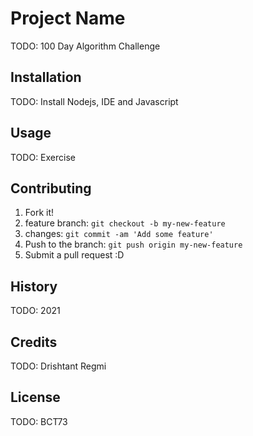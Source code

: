 # Project Name

TODO: 100 Day Algorithm Challenge

## Installation

TODO: Install Nodejs, IDE and Javascript

## Usage

TODO: Exercise

## Contributing

1. Fork it!
2. feature branch: `git checkout -b my-new-feature`
3. changes: `git commit -am 'Add some feature'`
4. Push to the branch: `git push origin my-new-feature`
5. Submit a pull request :D

## History

TODO: 2021

## Credits

TODO: Drishtant Regmi

## License

TODO: BCT73